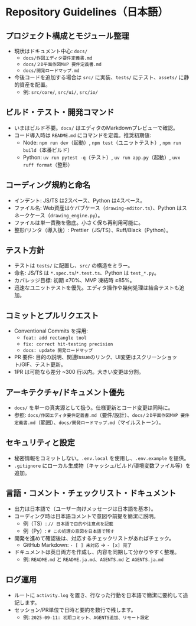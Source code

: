 # Repository Guidelines（日本語）

## プロジェクト構成とモジュール整理
- 現状はドキュメント中心: `docs/`
  - `docs/作図エディタ要件定義書.md`
  - `docs/２D平面作図MVP 要件定義書.md`
  - `docs/開発ロードマップ.md`
- 今後コードを追加する場合は `src/` に実装、`tests/` にテスト、`assets/` に静的資産を配置。
  - 例: `src/core/`, `src/ui/`, `src/io/`

## ビルド・テスト・開発コマンド
- いまはビルド不要。`docs/` はエディタのMarkdownプレビューで確認。
- コード導入時は `README.md` にコマンドを定義。推奨初期値:
  - Node: `npm run dev`（起動）, `npm test`（ユニットテスト）, `npm run build`（本番ビルド）
  - Python: `uv run pytest -q`（テスト）, `uv run app.py`（起動）, `uvx ruff format`（整形）

## コーディング規約と命名
- インデント: JS/TS は2スペース、Python は4スペース。
- ファイル名: Web資産はケバブケース（`drawing-editor.ts`）、Python はスネークケース（`drawing_engine.py`）。
- ファイルは単一責務を徹底。小さく保ち再利用可能に。
- 整形/リンタ（導入後）: Prettier（JS/TS）、Ruff/Black（Python）。

## テスト方針
- テストは `tests/` に配置し、`src/` の構造をミラー。
- 命名: JS/TS は `*.spec.ts`/`*.test.ts`、Python は `test_*.py`。
- カバレッジ目標: 初期 ≥70%、MVP 凍結時 ≥85%。
- 迅速なユニットテストを優先。エディタ操作や幾何処理は結合テストも追加。

## コミットとプルリクエスト
- Conventional Commits を採用:
  - `feat: add rectangle tool`
  - `fix: correct hit-testing precision`
  - `docs: update 開発ロードマップ`
- PR 要件: 目的の説明、関連Issueのリンク、UI変更はスクリーンショット/GIF、テスト更新。
- 1PR は可能なら差分 ~300 行以内。大きい変更は分割。

## アーキテクチャ/ドキュメント優先
- `docs/` を単一の真実源として扱う。仕様更新とコード変更は同時に。
- 参照: `docs/作図エディタ要件定義書.md`（要件/設計）、`docs/２D平面作図MVP 要件定義書.md`（範囲）、`docs/開発ロードマップ.md`（マイルストーン）。

## セキュリティと設定
- 秘密情報をコミットしない。`.env.local` を使用し、`.env.example` を提供。
- `.gitignore` にローカル生成物（キャッシュ/ビルド/環境変数ファイル等）を追加。

## 言語・コメント・チェックリスト・ドキュメント
- 出力は日本語で（ユーザー向けメッセージは日本語を基本）。
- コーディング時は日本語コメントで意図や前提を簡潔に説明。
  - 例（TS）: `// 日本語で目的や注意点を記載`
  - 例（Py）: `# この処理の意図を日本語で残す`
- 開発を進めて確認後は、対応するチェックリストがあればチェック。
  - GitHub Markdown: `- [ ] 未対応` → `- [x] 完了`
- ドキュメントは英日両方を作成し、内容を同期して分かりやすく整理。
  - 例: `README.md` と `README.ja.md`、`AGENTS.md` と `AGENTS.ja.md`

## ログ運用
- ルートに `activity.log` を置き、行なった行動を日本語で簡潔に要約して追記します。
- セッション/PR単位で日時と要約を数行で残します。
  - 例: `2025-09-11: 初期コミット、AGENTS追加、リモート設定`
